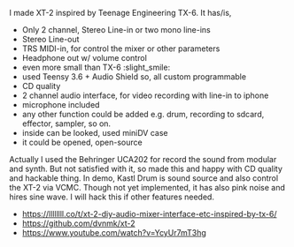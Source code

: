 I made XT-2 inspired by Teenage Engineering TX-6.
It has/is,

   * Only 2 channel, Stereo Line-in or two mono line-ins
   * Stereo Line-out
   * TRS MIDI-in, for control the mixer or other parameters
   * Headphone out w/ volume control
   * even more small than TX-6 :slight_smile:
   * used Teensy 3.6 + Audio Shield so, all custom programmable
   * CD quality
   * 2 channel audio interface, for video recording with line-in to iphone
   * microphone included
   * any other function could be added e.g. drum, recording to sdcard, effector, sampler, so on.
   * inside can be looked, used miniDV case
   * it could be opened, open-source

Actually I used the Behringer UCA202 for record the sound from modular and synth. But not satisfied with it, so made this and happy with CD quality and hackable thing.
In demo, Kastl Drum is sound source and also control the XT-2 via VCMC. Though not yet implemented, it has also pink noise and hires sine wave. I will hack this if other features needed.

* https://llllllll.co/t/xt-2-diy-audio-mixer-interface-etc-inspired-by-tx-6/
* https://github.com/dvnmk/xt-2
* https://www.youtube.com/watch?v=YcyUr7mT3hg
